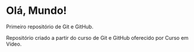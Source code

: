 # Olá, Mundo!
 Primeiro repositório de Git e GitHub.
 
 Repositório criado a partir do curso de Git e GitHub oferecido por Curso em Vídeo.
